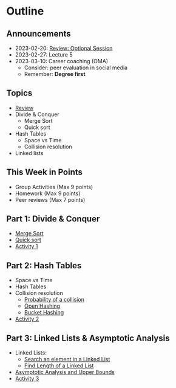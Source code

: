 # Outline

## Announcements

- 2023-02-20: [Review: Optional Session](https://github.com/TT00FE39-3001/lecture-2023-02-20-review)
- 2023-02-27: Lecture 5
- 2023-03-10: Career coaching (OMA)
  - Consider: peer evaluation in social media
  - Remember: **Degree first**

## Topics

- [Review](./review.md)
- Divide & Conquer
  - Merge Sort
  - Quick sort
- Hash Tables
  - Space vs Time
  - Collision resolution
- Linked lists

## This Week in Points

- Group Activities (Max 9 points)
- Homework (Max 9 points)
- Peer reviews (Max 7 points)

## Part 1: Divide & Conquer

- [Merge Sort](https://opendsa-server.cs.vt.edu/OpenDSA/Books/Everything/html/Mergesort.html)
- [Quick sort](https://opendsa-server.cs.vt.edu/OpenDSA/Books/Everything/html/Quicksort.html)
- [Activity 1](./activity1/README.md)

## Part 2: Hash Tables

- Space vs Time
- Hash Tables
- Collision resolution
  - [Probability of a collision](https://opendsa-server.cs.vt.edu/ODSA/StandaloneModules/20200825204059/html/HashFunc.html)
  - [Open Hashing](https://opendsa-server.cs.vt.edu/OpenDSA/Books/Everything/html/OpenHash.html)
  - [Bucket Hashing](https://opendsa-server.cs.vt.edu/OpenDSA/Books/Everything/html/BucketHash.html)
- [Activity 2](./activity2/README.md)

## Part 3: Linked Lists & Asymptotic Analysis

- Linked Lists:
  - [Search an element in a Linked List](https://www.geeksforgeeks.org/search-an-element-in-a-linked-list-iterative-and-recursive/)
  - [Find Length of a Linked List](https://www.geeksforgeeks.org/find-length-of-a-linked-list-iterative-and-recursive/?ref=lbp)
- [Asymptotic Analysis and Upper Bounds](https://opendsa-server.cs.vt.edu/OpenDSA/Books/Everything/html/AnalAsymptotic.html)
- [Activity 3](./activity3/README.md)
